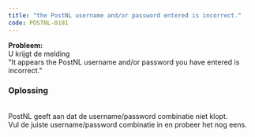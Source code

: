 ```yaml
---
title: "the PostNL username and/or password entered is incorrect."
code: POSTNL-0181
---
```


<div class="columnLayout single" data-layout="single">
<div class="cell normal" data-type="normal">
<div class="innerCell">
<p><strong>Probleem: <br></strong>U krijgt de melding <br>"It appears the PostNL username and/or password you have entered is incorrect."<strong><br></strong></p>
<p><h3>Oplossing</h3><br>PostNL geeft aan dat de username/password combinatie niet klopt.<br>Vul de juiste username/password combinatie in en probeer het nog eens.</p></div>
</div>
</div>